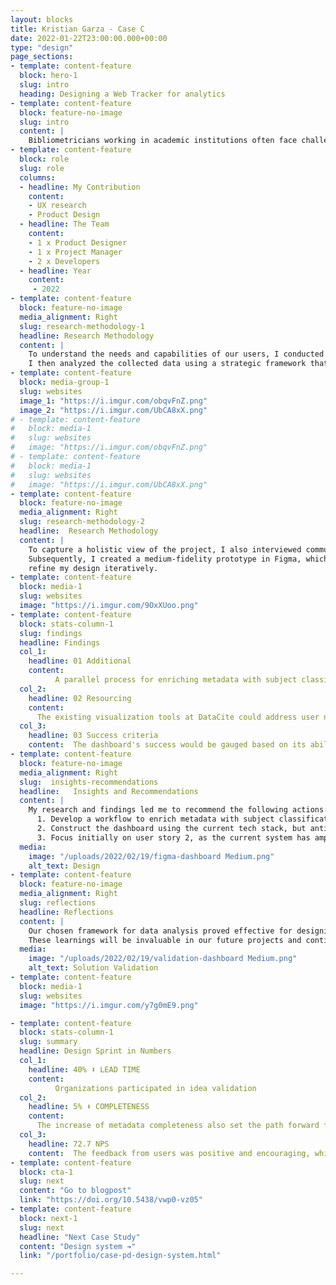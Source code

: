 ```yaml
---
layout: blocks
title: Kristian Garza - Case C
date: 2022-01-22T23:00:00.000+00:00
type: "design"
page_sections:
- template: content-feature
  block: hero-1
  slug: intro
  heading: Designing a Web Tracker for analytics
- template: content-feature
  block: feature-no-image
  slug: intro
  content: |
    Bibliometricians working in academic institutions often face challenges when needing to conduct quick analyses due to a lack of streamlined tools. The conventional method involving APIs and backend workflows can be time-consuming and requires specific technical know-how. This project aimed to develop a dashboard for bibliometricians, which would not only save them time but also provide a platform where their analyses could be hosted, thus promoting open science.
- template: content-feature
  block: role
  slug: role
  columns: 
  - headline: My Contribution
    content:
    - UX research  
    - Product Design
  - headline: The Team
    content: 
    - 1 x Product Designer  
    - 1 x Project Manager  
    - 2 x Developers  
  - headline: Year
    content: 
     - 2022
- template: content-feature
  block: feature-no-image
  media_alignment: Right
  slug: research-methodology-1
  headline: Research Methodology 
  content: | 
    To understand the needs and capabilities of our users, I conducted in-depth interviews with bibliometricians from different organizations. My questionnaire explored their technical capabilities and the data dimensions required for their work.
    I then analyzed the collected data using a strategic framework that categorized insights into dimensions, indicators, aggregations, computations, and filters. This methodology greatly informed my design of the visualizations.
- template: content-feature
  block: media-group-1
  slug: websites
  image_1: "https://i.imgur.com/obqvFnZ.png"
  image_2: "https://i.imgur.com/UbCA8xX.png"
# - template: content-feature
#   block: media-1
#   slug: websites
#   image: "https://i.imgur.com/obqvFnZ.png"
# - template: content-feature
#   block: media-1
#   slug: websites
#   image: "https://i.imgur.com/UbCA8xX.png"
- template: content-feature
  block: feature-no-image
  media_alignment: Right
  slug: research-methodology-2
  headline:  Research Methodology
  content: | 
    To capture a holistic view of the project, I also interviewed community stakeholders, funders, and the engineering team at DataCite. These interviews were pivotal in identifying the community's needs, defining the dashboard's success criteria, and understanding the feasibility in the context of DataCite's infrastructure.
    Subsequently, I created a medium-fidelity prototype in Figma, which was presented to ten experts during expert walkthroughs. This interactive approach allowed me to gain detailed insights and feedback to
    refine my design iteratively.
- template: content-feature
  block: media-1
  slug: websites
  image: "https://i.imgur.com/9OxXUoo.png"
- template: content-feature
  block: stats-column-1
  slug: findings
  headline: Findings
  col_1:
    headline: 01 Additional
    content: 
          A parallel process for enriching metadata with subject classification was necessary due to the existing infrastructure limitations.
  col_2:
    headline: 02 Resourcing
    content: 
      The existing visualization tools at DataCite could address user needs, but significant backend development would be required for data processing.
  col_3:
    headline: 03 Success criteria
    content:  The dashboard's success would be gauged based on its ability to address at least one of the user stories within the stipulated time frame.
- template: content-feature
  block: feature-no-image
  media_alignment: Right
  slug:  insights-recommendations
  headline:   Insights and Recommendations 
  content: | 
    My research and findings led me to recommend the following actions:
      1. Develop a workflow to enrich metadata with subject classification using client information as a proxy.
      2. Construct the dashboard using the current tech stack, but anticipate heavy backend alterations.
      3. Focus initially on user story 2, as the current system has ample data for useful visualizations.
  media:
    image: "/uploads/2022/02/19/figma-dashboard Medium.png"
    alt_text: Design
- template: content-feature
  block: feature-no-image
  media_alignment: Right
  slug: reflections
  headline: Reflections
  content: | 
    Our chosen framework for data analysis proved effective for designing the visualizations.
    These learnings will be invaluable in our future projects and continuous improvement of the dashboard.
  media:
    image: "/uploads/2022/02/19/validation-dashboard Medium.png"
    alt_text: Solution Validation
- template: content-feature
  block: media-1
  slug: websites
  image: "https://i.imgur.com/y7g0mE9.png"

- template: content-feature
  block: stats-column-1
  slug: summary
  headline: Design Sprint in Numbers
  col_1:
    headline: 40% ⬇ LEAD TIME
    content: 
          Organizations participated in idea validation
  col_2:
    headline: 5% ⬇ COMPLETENESS
    content: 
      The increase of metadata completeness also set the path forward for a whole new set of features
  col_3:
    headline: 72.7 NPS
    content:  The feedback from users was positive and encouraging, which indicated a high level of user satisfaction.
- template: content-feature
  block: cta-1
  slug: next
  content: "Go to blogpost"
  link: "https://doi.org/10.5438/vwp0-vz05"
- template: content-feature
  block: next-1
  slug: next
  headline: "Next Case Study"
  content: "Design system ➔"
  link: "/portfolio/case-pd-design-system.html"

---
```






